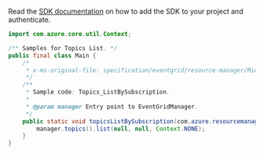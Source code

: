 Read the [SDK documentation](https://github.com/Azure/azure-sdk-for-java/blob/azure-resourcemanager-eventgrid_1.1.0-beta.4/sdk/eventgrid/azure-resourcemanager-eventgrid/README.md) on how to add the SDK to your project and authenticate.

```java
import com.azure.core.util.Context;

/** Samples for Topics List. */
public final class Main {
    /*
     * x-ms-original-file: specification/eventgrid/resource-manager/Microsoft.EventGrid/stable/2021-12-01/examples/Topics_ListBySubscription.json
     */
    /**
     * Sample code: Topics_ListBySubscription.
     *
     * @param manager Entry point to EventGridManager.
     */
    public static void topicsListBySubscription(com.azure.resourcemanager.eventgrid.EventGridManager manager) {
        manager.topics().list(null, null, Context.NONE);
    }
}
```
